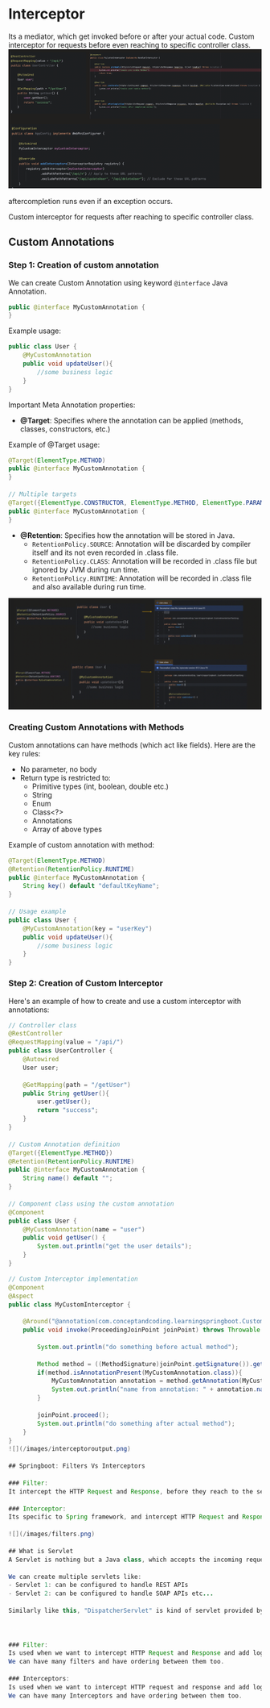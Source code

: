 # Interceptor
Its a mediator, which get invoked before or after your actual code.
Custom interceptor for requests before even reaching to specific controller class.
![](/images/interceptor.png)

aftercompletion runs even if an exception occurs.

Custom interceptor for requests after reaching to specific controller class.

## Custom Annotations
### Step 1: Creation of custom annotation

We can create Custom Annotation using keyword `@interface` Java Annotation.

```java
public @interface MyCustomAnnotation {
}
```

Example usage:
```java
public class User {
    @MyCustomAnnotation
    public void updateUser(){
        //some business logic
    }
}
```

Important Meta Annotation properties:
- **@Target**: Specifies where the annotation can be applied (methods, classes, constructors, etc.)

Example of @Target usage:
```java
@Target(ElementType.METHOD)
public @interface MyCustomAnnotation {
}

// Multiple targets
@Target({ElementType.CONSTRUCTOR, ElementType.METHOD, ElementType.PARAMETER, ElementType.FIELD})
public @interface MyCustomAnnotation {
}
```

- **@Retention**: Specifies how the annotation will be stored in Java.
  - `RetentionPolicy.SOURCE`: Annotation will be discarded by compiler itself and its not even recorded in .class file.
  - `RetentionPolicy.CLASS`: Annotation will be recorded in .class file but ignored by JVM during run time.
  - `RetentionPolicy.RUNTIME`: Annotation will be recorded in .class file and also available during run time.

![](/images/interceptors2.png)

### Creating Custom Annotations with Methods

Custom annotations can have methods (which act like fields). Here are the key rules:
- No parameter, no body
- Return type is restricted to:
  - Primitive types (int, boolean, double etc.)
  - String
  - Enum
  - Class<?>
  - Annotations
  - Array of above types

Example of custom annotation with method:
```java
@Target(ElementType.METHOD)
@Retention(RetentionPolicy.RUNTIME)
public @interface MyCustomAnnotation {
    String key() default "defaultKeyName";
}

// Usage example
public class User {
    @MyCustomAnnotation(key = "userKey")
    public void updateUser(){
        //some business logic
    }
}
```

### Step 2: Creation of Custom Interceptor

Here's an example of how to create and use a custom interceptor with annotations:

```java
// Controller class
@RestController
@RequestMapping(value = "/api/")
public class UserController {
    @Autowired
    User user;

    @GetMapping(path = "/getUser")
    public String getUser(){
        user.getUser();
        return "success";
    }
}

// Custom Annotation definition
@Target({ElementType.METHOD})
@Retention(RetentionPolicy.RUNTIME)
public @interface MyCustomAnnotation {
    String name() default "";
}

// Component class using the custom annotation
@Component
public class User {
    @MyCustomAnnotation(name = "user")
    public void getUser() {
        System.out.println("get the user details");
    }
}
```

```java
// Custom Interceptor implementation
@Component
@Aspect
public class MyCustomInterceptor {
    
    @Around("@annotation(com.conceptandcoding.learningspringboot.CustomInterceptor.MyCustomAnnotation)") //pointcut expression
    public void invoke(ProceedingJoinPoint joinPoint) throws Throwable { //advice
        
        System.out.println("do something before actual method");
        
        Method method = ((MethodSignature)joinPoint.getSignature()).getMethod();
        if(method.isAnnotationPresent(MyCustomAnnotation.class)){
            MyCustomAnnotation annotation = method.getAnnotation(MyCustomAnnotation.class);
            System.out.println("name from annotation: " + annotation.name());
        }
        
        joinPoint.proceed();
        System.out.println("do something after actual method");
    }
}
![](/images/interceptoroutput.png)

## Springboot: Filters Vs Interceptors

### Filter:
It intercept the HTTP Request and Response, before they reach to the servlet.

### Interceptor:
Its specific to Spring framework, and intercept HTTP Request and Response, before they reach to the Controller.

![](/images/filters.png)

## What is Servlet
A Servlet is nothing but a Java class, which accepts the incoming request, process it and returns the response.

We can create multiple servlets like:
- Servlet 1: can be configured to handle REST APIs
- Servlet 2: can be configured to handle SOAP APIs etc...

Similarly like this, "DispatcherServlet" is kind of servlet provided by spring, and by default its configured to handle all APIs "/*".



### Filter:
Is used when we want to intercept HTTP Request and Response and add logic agnostic of the underlying servlets.
We can have many filters and have ordering between them too.

### Interceptors:
Is used when we want to intercept HTTP request and response and add logic specific to a particular servlet.
We can have many Interceptors and have ordering between them too.
